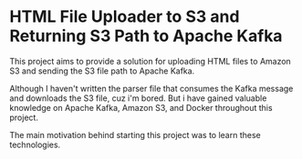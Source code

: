# HTML File Uploader to S3 and Returning S3 Path to Apache Kafka

This project aims to provide a solution for uploading HTML files to Amazon S3 and sending the S3 file path to Apache Kafka. 

Although I haven't written the parser file that consumes the Kafka message and downloads the S3 file, cuz i'm bored. But i have gained valuable knowledge on Apache Kafka, Amazon S3, and Docker throughout this project. 

The main motivation behind starting this project was to learn these technologies.
